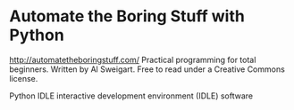 # Automate the Boring Stuff with Python
http://automatetheboringstuff.com/
Practical programming for total beginners. Written by Al Sweigart.
Free to read under a Creative Commons license.

Python IDLE 
	interactive development environment (IDLE) software


